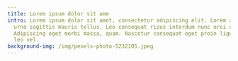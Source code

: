 ```yaml
---
title: Lorem ipsum dolor sit ame
intro: Lorem ipsum dolor sit amet, consectetur adipiscing elit. Lorem adipiscing
  urna sagittis mauris tellus. Leo consequat risus interdum nunc orci ac.
  Adipiscing eget morbi massa, quam. Nascetur consequat eget proin ligula vel
  leo vel.
background-img: /img/pexels-photo-5232105.jpeg
---
```

